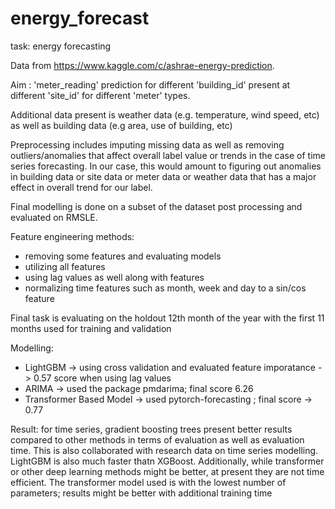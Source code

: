 # energy_forecast
task: energy forecasting

Data from https://www.kaggle.com/c/ashrae-energy-prediction. 

Aim : 'meter_reading' prediction for different 'building_id' present at different 'site_id' for different 'meter' types. 

Additional data present is weather data (e.g. temperature, wind speed, etc)  as well as building data (e.g area, use of building, etc)

Preprocessing includes imputing missing data as well as removing outliers/anomalies that affect overall label value or trends in the case of time series forecasting. In our case, this would amount to figuring out anomalies in building data or site data or meter data or weather data that has a major effect in overall trend for our label.

Final modelling is done on a subset of the dataset post processing and evaluated on RMSLE.

Feature engineering methods:
- removing some features and evaluating models
- utilizing all features
- using lag values as well along with features
- normalizing time features such as month, week and day to a sin/cos feature 

Final task is evaluating on the holdout 12th month of the year with the first 11 months used for training and validation

Modelling: 
- LightGBM -> using cross validation and evaluated feature imporatance -> 0.57 score when using lag values
- ARIMA -> used the package pmdarima; final score 6.26
- Transformer Based Model -> used pytorch-forecasting ; final score -> 0.77


Result: for time series, gradient boosting trees present better results compared to other methods in terms of evaluation as well as evaluation time. This is also collaborated with research data on time series modelling. LightGBM is also much faster thatn XGBoost. Additionally, while transformer or other deep learning methods might be better, at present they are not time efficient. The transformer model used is with the lowest number of parameters; results might be better with additional training time
